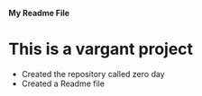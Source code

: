 **My Readme File**
# This is a vargant project
* Created the repository called zero day
* Created a Readme file
